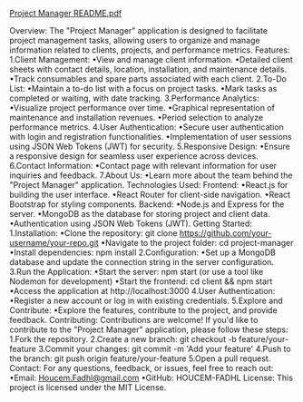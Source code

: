 [Project Manager README.pdf](https://github.com/HOUCEM-FADHL/Project-Manager/files/14455395/Project.Manager.README.pdf)

Overview:
The "Project Manager" application is designed to facilitate project management tasks, allowing users to organize and manage information related to clients, projects, and performance metrics.
Features:
1.Client Management:
 •View and manage client information.
 •Detailed client sheets with contact details, location, installation, and maintenance details.
 •Track consumables and spare parts associated with each client.
2.To-Do List:
 •Maintain a to-do list with a focus on project tasks.
 •Mark tasks as completed or waiting, with date tracking.
3.Performance Analytics:
 •Visualize project performance over time.
 •Graphical representation of maintenance and installation revenues.
 •Period selection to analyze performance metrics.
4.User Authentication:
 •Secure user authentication with login and registration functionalities.
 •Implementation of user sessions using JSON Web Tokens (JWT) for security.
5.Responsive Design:
 •Ensure a responsive design for seamless user experience across devices.
6.Contact Information:
 •Contact page with relevant information for user inquiries and feedback.
7.About Us:
 •Learn more about the team behind the "Project Manager" application.
Technologies Used:
 Frontend:
 •React.js for building the user interface.
 •React Router for client-side navigation.
 •React Bootstrap for styling components.
 Backend:
 •Node.js and Express for the server.
 •MongoDB as the database for storing project and client data.
 •Authentication using JSON Web Tokens (JWT).
Getting Started:
1.Installation:
 •Clone the repository: git clone https://github.com/your-username/your-repo.git
 •Navigate to the project folder: cd project-manager
 •Install dependencies: npm install
2.Configuration:
 •Set up a MongoDB database and update the connection string in the server configuration.
3.Run the Application:
 •Start the server: npm start (or use a tool like Nodemon for development)
 •Start the frontend: cd client && npm start
 •Access the application at http://localhost:3000
4.User Authentication:
 •Register a new account or log in with existing credentials.
5.Explore and Contribute:
 •Explore the features, contribute to the project, and provide feedback.
Contributing: Contributions are welcome! If you'd like to contribute to the "Project Manager" application, please follow these steps:
1.Fork the repository.
2.Create a new branch: git checkout -b feature/your-feature
3.Commit your changes: git commit -m 'Add your feature'
4.Push to the branch: git push origin feature/your-feature
5.Open a pull request.
Contact: For any questions, feedback, or issues, feel free to reach out:
 •Email: Houcem.Fadhl@gmail.com
 •GitHub: HOUCEM-FADHL
License: This project is licensed under the MIT License.
